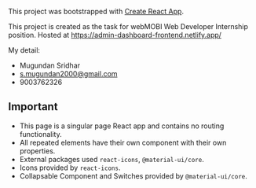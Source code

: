 This project was bootstrapped with [Create React App](https://github.com/facebook/create-react-app).

This project is created as the task for webMOBI Web Developer Internship position. Hosted at https://admin-dashboard-frontend.netlify.app/

My detail:
+ Mugundan Sridhar 
+ s.mugundan2000@gmail.com
+ 9003762326

## Important
+ This page is a singular page React app and contains no routing functionality.
+ All repeated elements have their own component with their own properties.
+ External packages used `react-icons`, `@material-ui/core`.
+ Icons provided by `react-icons`.
+ Collapsable Component and Switches provided by `@material-ui/core`.
